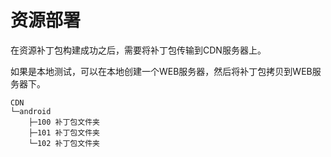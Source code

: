 # 资源部署

在资源补丁包构建成功之后，需要将补丁包传输到CDN服务器上。

如果是本地测试，可以在本地创建一个WEB服务器，然后将补丁包拷贝到WEB服务器下。

````
CDN
└─android
    ├─100 补丁包文件夹
    ├─101 补丁包文件夹
    └─102 补丁包文件夹
````

